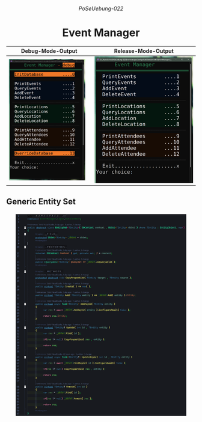 ###### <p align="center"> PoSeUebung-022 </p>

<div align="center">

# Event Manager

  | Debug-Mode-Output | Release-Mode-Output |
  |--|--|
  | <img src="/img/event-manager-conapp.png" alt="ConApp" width=95%> | <img src="/img/release.png" alt="ConApp-Release" width=100%> | 


## <p align="left"> Generic Entity Set </p>
  <img src="/img/generic-entityset.png" alt="generic Entity Set" width=90%>
  
</div>
